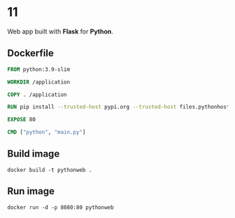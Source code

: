 # 11

Web app built with **Flask** for **Python**.

## Dockerfile

```dockerfile
FROM python:3.9-slim

WORKDIR /application

COPY . /application

RUN pip install --trusted-host pypi.org --trusted-host files.pythonhosted.org flask

EXPOSE 80

CMD ["python", "main.py"]
```

## Build image

```shell
docker build -t pythonweb .
```

## Run image

```shell
docker run -d -p 8080:80 pythonweb
```